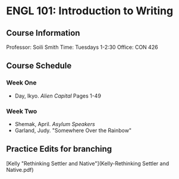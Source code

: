 # **ENGL 101: Introduction to Writing**

## **Course Information**

Professor: Soili Smith
Time: Tuesdays 1-2:30
Office: CON 426

## **Course Schedule**

### Week One

- Day, Ikyo. *Alien Capital* Pages 1-49

### Week Two

- Shemak, April. *Asylum Speakers*
- Garland, Judy. "Somewhere Over the Rainbow"

## Practice Edits for branching

[Kelly "Rethinking Settler and Native"](Kelly-Rethinking Settler and Native.pdf)
